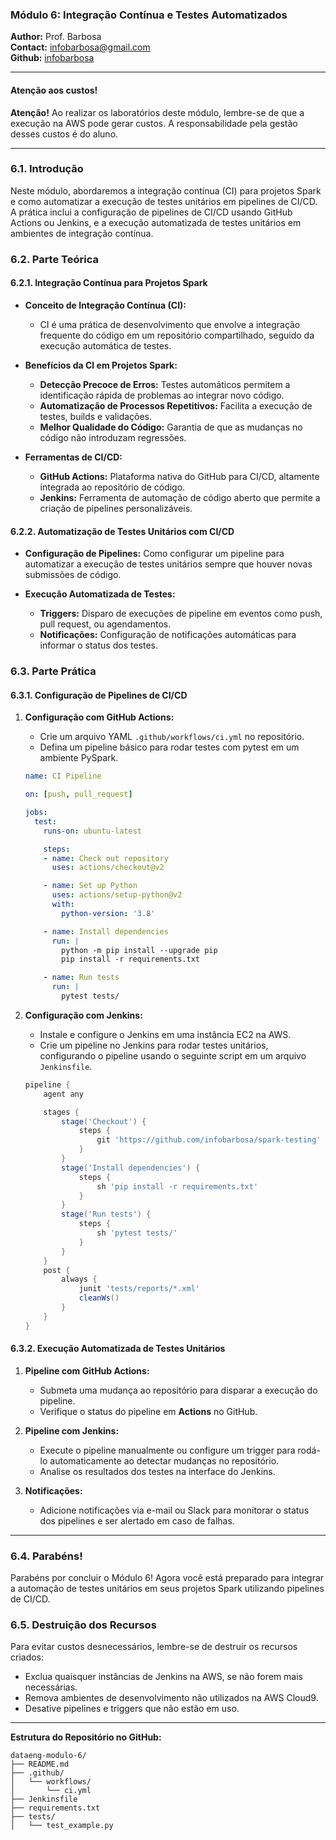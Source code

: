 ### Módulo 6: Integração Contínua e Testes Automatizados

**Author:** Prof. Barbosa  
**Contact:** infobarbosa@gmail.com  
**Github:** [infobarbosa](https://github.com/infobarbosa)

---

#### Atenção aos custos!
**Atenção!** Ao realizar os laboratórios deste módulo, lembre-se de que a execução na AWS pode gerar custos. A responsabilidade pela gestão desses custos é do aluno.

---

### 6.1. Introdução

Neste módulo, abordaremos a integração contínua (CI) para projetos Spark e como automatizar a execução de testes unitários em pipelines de CI/CD. A prática inclui a configuração de pipelines de CI/CD usando GitHub Actions ou Jenkins, e a execução automatizada de testes unitários em ambientes de integração contínua.

### 6.2. Parte Teórica

#### 6.2.1. Integração Contínua para Projetos Spark

- **Conceito de Integração Contínua (CI):** 
  - CI é uma prática de desenvolvimento que envolve a integração frequente do código em um repositório compartilhado, seguido da execução automática de testes.
  
- **Benefícios da CI em Projetos Spark:**
  - **Detecção Precoce de Erros:** Testes automáticos permitem a identificação rápida de problemas ao integrar novo código.
  - **Automatização de Processos Repetitivos:** Facilita a execução de testes, builds e validações.
  - **Melhor Qualidade do Código:** Garantia de que as mudanças no código não introduzam regressões.

- **Ferramentas de CI/CD:**
  - **GitHub Actions:** Plataforma nativa do GitHub para CI/CD, altamente integrada ao repositório de código.
  - **Jenkins:** Ferramenta de automação de código aberto que permite a criação de pipelines personalizáveis.

#### 6.2.2. Automatização de Testes Unitários com CI/CD

- **Configuração de Pipelines:** Como configurar um pipeline para automatizar a execução de testes unitários sempre que houver novas submissões de código.
  
- **Execução Automatizada de Testes:**
  - **Triggers:** Disparo de execuções de pipeline em eventos como push, pull request, ou agendamentos.
  - **Notificações:** Configuração de notificações automáticas para informar o status dos testes.

### 6.3. Parte Prática

#### 6.3.1. Configuração de Pipelines de CI/CD

1. **Configuração com GitHub Actions:**
   - Crie um arquivo YAML `.github/workflows/ci.yml` no repositório.
   - Defina um pipeline básico para rodar testes com pytest em um ambiente PySpark.

   ```yaml
   name: CI Pipeline

   on: [push, pull_request]

   jobs:
     test:
       runs-on: ubuntu-latest

       steps:
       - name: Check out repository
         uses: actions/checkout@v2

       - name: Set up Python
         uses: actions/setup-python@v2
         with:
           python-version: '3.8'

       - name: Install dependencies
         run: |
           python -m pip install --upgrade pip
           pip install -r requirements.txt

       - name: Run tests
         run: |
           pytest tests/
   ```

2. **Configuração com Jenkins:**
   - Instale e configure o Jenkins em uma instância EC2 na AWS.
   - Crie um pipeline no Jenkins para rodar testes unitários, configurando o pipeline usando o seguinte script em um arquivo `Jenkinsfile`.

   ```groovy
   pipeline {
       agent any

       stages {
           stage('Checkout') {
               steps {
                   git 'https://github.com/infobarbosa/spark-testing'
               }
           }
           stage('Install dependencies') {
               steps {
                   sh 'pip install -r requirements.txt'
               }
           }
           stage('Run tests') {
               steps {
                   sh 'pytest tests/'
               }
           }
       }
       post {
           always {
               junit 'tests/reports/*.xml'
               cleanWs()
           }
       }
   }
   ```

#### 6.3.2. Execução Automatizada de Testes Unitários

1. **Pipeline com GitHub Actions:**
   - Submeta uma mudança ao repositório para disparar a execução do pipeline.
   - Verifique o status do pipeline em **Actions** no GitHub.

2. **Pipeline com Jenkins:**
   - Execute o pipeline manualmente ou configure um trigger para rodá-lo automaticamente ao detectar mudanças no repositório.
   - Analise os resultados dos testes na interface do Jenkins.

3. **Notificações:**
   - Adicione notificações via e-mail ou Slack para monitorar o status dos pipelines e ser alertado em caso de falhas.

---

### 6.4. Parabéns!
Parabéns por concluir o Módulo 6! Agora você está preparado para integrar a automação de testes unitários em seus projetos Spark utilizando pipelines de CI/CD.

### 6.5. Destruição dos Recursos
Para evitar custos desnecessários, lembre-se de destruir os recursos criados:
- Exclua quaisquer instâncias de Jenkins na AWS, se não forem mais necessárias.
- Remova ambientes de desenvolvimento não utilizados na AWS Cloud9.
- Desative pipelines e triggers que não estão em uso.

---

**Estrutura do Repositório no GitHub:**
```
dataeng-modulo-6/
├── README.md
├── .github/
│   └── workflows/
│       └── ci.yml
├── Jenkinsfile
├── requirements.txt
├── tests/
│   └── test_example.py
```

